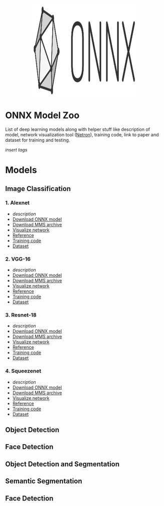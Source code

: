 <p align="center">
<img src="ONNX_logo_main.png" width="329" height="295"/>
</p>

# ONNX Model Zoo

List of deep learning models along with helper stuff like description of model, network visualization tool ([Netron](https://lutzroeder.github.io/Netron)), training code, link to paper and dataset for training and testing.

*insert tags*
<!--
[![Awesome](https://cdn.rawgit.com/sindresorhus/awesome/d7305f38d29fed78fa85652e3a63e154dd8e8829/media/badge.svg)](https://github.com/sindresorhus/awesome)
[![PRs Welcome](https://img.shields.io/badge/PRs-welcome-brightgreen.svg)](http://makeapullrequest.com)
-->

# Models
## Image Classification

### 1. Alexnet
* *description*
* [Download ONNX model]()
* [Download MMS archive]()
* [Visualize network]()
* [Reference](https://papers.nips.cc/paper/4824-imagenet-classification-with-deep-convolutional-neural-networks.pdf)
* [Training code]()
* [Dataset]()

### 2. VGG-16
* *description*
* [Download ONNX model]()
* [Download MMS archive]()
* [Visualize network]()
* [Reference](https://arxiv.org/pdf/1409.1556.pdf)
* [Training code]()
* [Dataset]()

### 3. Resnet-18
* *description*
* [Download ONNX model]()
* [Download MMS archive]()
* [Visualize network]()
* [Reference](https://www.cv-foundation.org/openaccess/content_cvpr_2016/papers/He_Deep_Residual_Learning_CVPR_2016_paper.pdf)
* [Training code]()
* [Dataset]()

### 4. Squeezenet
* *description*
* [Download ONNX model]()
* [Download MMS archive]()
* [Visualize network]()
* [Reference](https://arxiv.org/pdf/1602.07360.pdf)
* [Training code]()
* [Dataset]()



## Object Detection

## Face Detection

## Object Detection and Segmentation

## Semantic Segmentation

## Face Detection

